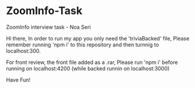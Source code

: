 # ZoomInfo-Task
ZoomInfo interview task - Noa Seri

Hi there,
In order to run my app you only need the 'triviaBacked' file, 
Please remember running 'npm i' to this repository and then turnnig to localhost:300. 

For front review, the front file added as a .rar,
Please run 'npm i' before running on localhost:4200 (while backed runnin on localhost:3000)

Have Fun!
